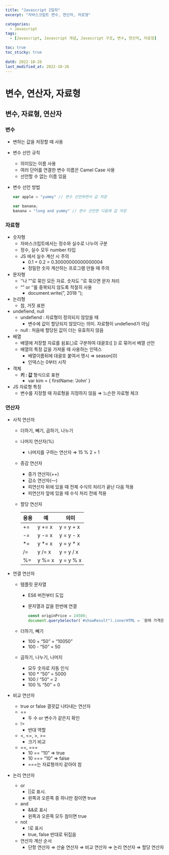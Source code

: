 ```yaml
---
title: "Javascript 2일차"
excerpt: "자바스크립트 변수, 연산자, 자로형"

categories:
  - Javascript
tags:
  - [Javascript, Javascript 개념, Javascript 구조, 변수, 연산자, 자료형]

toc: true
toc_sticky: true
 
dat8: 2022-10-26
last_modified_at: 2022-10-26
---
```


# 변수, 연산자, 자료형

## 변수, 자료형, 연산자

### 변수

- 변하는 값을 저장할 때 사용
- 변수 선언 규칙
    - 의미있는 이름 사용
    - 여러 단어를 연결한 변수 이름은 Camel Case 사용
    - 선언할 수 없는 이름 있음
- 변수 선언 방법
    
    ```jsx
    var apple = "yummy" // 변수 선언하면서 값 저장
    
    var banana;
    banana = "long and yummy" // 변수 선언한 다음에 값 저장
    ```
    

### 자료형

- 숫자형
    - 자바스크립트에서는 정수와 실수로 나누어 구분
    - 정수, 실수 모두 number 타입
    - JS 에서 실수 계산 시 주의
        - 0.1 + 0.2 = 0.30000000000000004
        - 정밀한 숫자 계산하는 프로그램 만들 때 주의
- 문자형
    - ‘’나 “”로 묶인 모든 자료. 숫자도 ‘’로 묶으면 문자 처리
    - “” or ‘’를 중복되지 않도록 적절히 사용
        - document.write(”<span class=’num’>, 2018 </span>”);
- 논리형
    - 참, 거짓 표현
- undefiend, null
    - undefiend : 자료형이 정의되지 않았을 때
        - 변수에 값이 할당되지 않았다는 의미. 자료형이 undefiend가 아님
    - null : 처음에 할당된 값이 더는 유효하지 않음
- 배열
    - 배열에 저장할 자료를 쉼표(,)로 구분하여 대괄호([ ]) 로 묶어서 배열 선언
    - 배열의 특정 값을 가져올 때 사용하는 인덱스
        - 배열이름뒤에 대괄호 붙여서 명시 ⇒ season[0]
        - 인덱스는 0부터 시작
- 객체
    - **키 : 값** 형식으로 표현
        - var kim = { firstName: ‘John’ }
- JS 자료형 특징
    - 변수를 지정할 때 자료형을 지정하지 않음 ⇒ 느슨한 자료형 체크

### 연산자

- 사칙 연산자
    - 더하기, 빼기, 곱하기, 나누기
    - 나머지 연산자(%)
        - 나머지를 구하는 연산자 ⇒ 15 % 2 = 1
    - 증감 연산자
        - 증가 연산자(++)
        - 감소 연산자(—)
        - 피연산자 뒤에 있을 때 전체 수식의 처리가 끝난 다음 적용
        - 피연산자 앞에 있을 때 수식 처리 전에 적용
    - 할당 연산자
        
        | 응용 | 예 | 의미 |
        | --- | --- | --- |
        | += | y += x | y = y + x |
        | -= | y -= x | y = y - x |
        | *= | y *= x | y = y * x |
        | /= | y /= x | y = y / x |
        | %= | y %= x | y = y % x |

- 연결 연산자
    - 템플릿 문자열
        - ES6 버전부터 도입
        - 문자열과 값을 한번에 연결
            
            ```jsx
            const originPrice = 24500;
            document.querySelector(`#showResult").innerHTML = `원래 가격은 ${originPrice} 원입니다.`
            ```
            
    - 더하기, 빼기
        - 100 + “50” = “10050”
        - 100 - “50” = 50
    - 곱하기, 나누기, 나머지
        - 모두 숫자로 자동 인식
        - 100 * “50” = 5000
        - 100 / “50” = 2
        - 100 % “50” = 0
- 비교 연산자
    - true or false 결괏값 나타내는 연산자
    - ==
        - 두 수 or 변수가 같은지 확인
    - !=
        - 반대 역할
    - <, <=, >, >=
        - 크기 비교
    - ==, ===
        - 10 == “10” ⇒ true
        - 10 === “10” ⇒ false
        - ===는 자료형까지 같아야 참
- 논리 연산자
    - or
        - ||로 표시.
        - 왼쪽과 오른쪽 중 하나만 참이면 true
    - and
        - &&로 표시
        - 왼쪽과 오른쪽 모두 참이면 true
    - not
        - !로 표시
        - true, false 반대로 뒤집음
    - 연산자 계산 순서
        - 단항 연산자 ⇒ 산술 연산자 ⇒ 비교 연산자 ⇒ 논리 연산자 ⇒ 할당 연산자